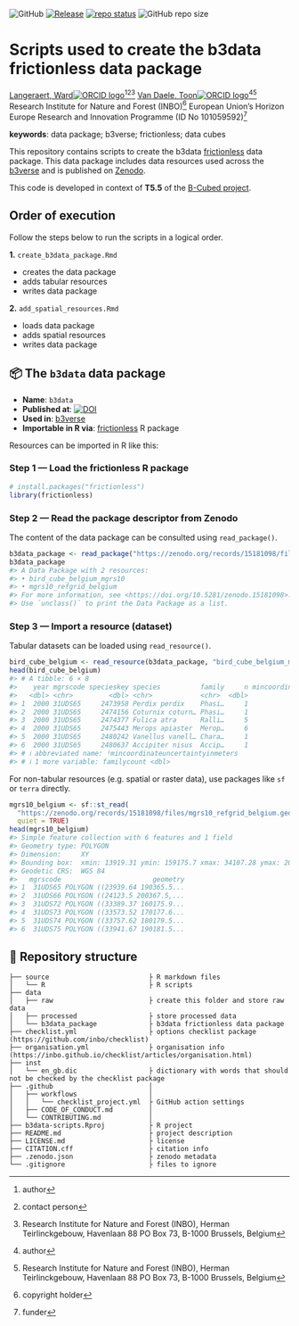 
<!-- README.md is generated from README.Rmd. Please edit that file -->
<!-- badges: start -->

![GitHub](https://img.shields.io/github/license/b-cubed-eu/b3data-scripts)
[![Release](https://img.shields.io/github/release/b-cubed-eu/b3data-scripts.svg)](https://github.com/b-cubed-eu/b3data-scripts/releases)
[![repo
status](https://www.repostatus.org/badges/latest/wip.svg)](https://www.repostatus.org/#wip)
![GitHub repo
size](https://img.shields.io/github/repo-size/b-cubed-eu/b3data-scripts)
<!-- badges: end -->

# Scripts used to create the b3data frictionless data package

[Langeraert, Ward![ORCID
logo](https://info.orcid.org/wp-content/uploads/2019/11/orcid_16x16.png)](https://orcid.org/0000-0002-5900-8109)[^1][^2][^3]
[Van Daele, Toon![ORCID
logo](https://info.orcid.org/wp-content/uploads/2019/11/orcid_16x16.png)](https://orcid.org/0000-0002-1362-853X)[^4][^5]
Research Institute for Nature and Forest (INBO)[^6] European Union’s
Horizon Europe Research and Innovation Programme (ID No 101059592)[^7]

**keywords**: data package; b3verse; frictionless; data cubes

<!-- community: b3 -->
<!-- community: inbo -->
<!-- description: start -->

This repository contains scripts to create the b3data
[frictionless](https://docs.ropensci.org/frictionless/) data package.
This data package includes data resources used across the
[b3verse](https://docs.b-cubed.eu/guides/b3verse/) and is published on
[Zenodo](https://doi.org/10.5281/zenodo.15181097).
<!-- description: end -->

This code is developed in context of **T5.5** of the [B-Cubed
project](https://b-cubed.eu/).

## Order of execution

Follow the steps below to run the scripts in a logical order.

**1.** `create_b3data_package.Rmd`

- creates the data package
- adds tabular resources
- writes data package

**2.** `add_spatial_resources.Rmd`

- loads data package
- adds spatial resources
- writes data package

## 📦 The `b3data` data package

- **Name**: `b3data`
- **Published at**:
  [![DOI](https://zenodo.org/badge/DOI/10.5281/zenodo.15181097.svg)](https://doi.org/10.5281/zenodo.15181097)
- **Used in**: [b3verse](https://docs.b-cubed.eu/guides/b3verse/)
- **Importable in R via**:
  [frictionless](https://docs.ropensci.org/frictionless/) R package

Resources can be imported in R like this:

### Step 1 — Load the frictionless R package

``` r
# install.packages("frictionless")
library(frictionless)
```

### Step 2 — Read the package descriptor from Zenodo

The content of the data package can be consulted using `read_package()`.

``` r
b3data_package <- read_package("https://zenodo.org/records/15181098/files/datapackage.json")
b3data_package
#> A Data Package with 2 resources:
#> • bird_cube_belgium_mgrs10
#> • mgrs10_refgrid_belgium
#> For more information, see <https://doi.org/10.5281/zenodo.15181098>.
#> Use `unclass()` to print the Data Package as a list.
```

### Step 3 — Import a resource (dataset)

Tabular datasets can be loaded using `read_resource()`.

``` r
bird_cube_belgium <- read_resource(b3data_package, "bird_cube_belgium_mgrs10")
head(bird_cube_belgium)
#> # A tibble: 6 × 8
#>    year mgrscode specieskey species          family     n mincoordinateuncerta…¹
#>   <dbl> <chr>         <dbl> <chr>            <chr>  <dbl>                  <dbl>
#> 1  2000 31UDS65     2473958 Perdix perdix    Phasi…     1                   3536
#> 2  2000 31UDS65     2474156 Coturnix coturn… Phasi…     1                   3536
#> 3  2000 31UDS65     2474377 Fulica atra      Ralli…     5                   1000
#> 4  2000 31UDS65     2475443 Merops apiaster  Merop…     6                   1000
#> 5  2000 31UDS65     2480242 Vanellus vanell… Chara…     1                   3536
#> 6  2000 31UDS65     2480637 Accipiter nisus  Accip…     1                   3536
#> # ℹ abbreviated name: ¹​mincoordinateuncertaintyinmeters
#> # ℹ 1 more variable: familycount <dbl>
```

For non-tabular resources (e.g. spatial or raster data), use packages
like `sf` or `terra` directly.

``` r
mgrs10_belgium <- sf::st_read(
  "https://zenodo.org/records/15181098/files/mgrs10_refgrid_belgium.geojson",
  quiet = TRUE)
head(mgrs10_belgium)
#> Simple feature collection with 6 features and 1 field
#> Geometry type: POLYGON
#> Dimension:     XY
#> Bounding box:  xmin: 13919.31 ymin: 159175.7 xmax: 34107.28 ymax: 209553.2
#> Geodetic CRS:  WGS 84
#>   mgrscode                       geometry
#> 1  31UDS65 POLYGON ((23939.64 190365.5...
#> 2  31UDS66 POLYGON ((24123.5 200367.5,...
#> 3  31UDS72 POLYGON ((33389.37 160175.9...
#> 4  31UDS73 POLYGON ((33573.52 170177.6...
#> 5  31UDS74 POLYGON ((33757.62 180179.5...
#> 6  31UDS75 POLYGON ((33941.67 190181.5...
```

## 📁 Repository structure

    ├── source                         ├ R markdown files
    │   └── R                          ├ R scripts
    ├── data
    │   ├── raw                        ├ create this folder and store raw data
    │   ├── processed                  ├ store processed data
    │   └── b3data_package             ├ b3data frictionless data package
    ├── checklist.yml                  ├ options checklist package (https://github.com/inbo/checklist)
    ├── organisation.yml               ├ organisation info (https://inbo.github.io/checklist/articles/organisation.html)
    ├── inst
    │   └── en_gb.dic                  ├ dictionary with words that should not be checked by the checklist package
    ├── .github                        │ 
    │   ├── workflows                  │ 
    │   │   └── checklist_project.yml  ├ GitHub action settings
    │   ├── CODE_OF_CONDUCT.md         │ 
    │   └── CONTRIBUTING.md            │
    ├── b3data-scripts.Rproj           ├ R project
    ├── README.md                      ├ project description
    ├── LICENSE.md                     ├ license
    ├── CITATION.cff                   ├ citation info
    ├── .zenodo.json                   ├ zenodo metadata
    └── .gitignore                     ├ files to ignore

[^1]: author

[^2]: contact person

[^3]: Research Institute for Nature and Forest (INBO), Herman
    Teirlinckgebouw, Havenlaan 88 PO Box 73, B-1000 Brussels, Belgium

[^4]: author

[^5]: Research Institute for Nature and Forest (INBO), Herman
    Teirlinckgebouw, Havenlaan 88 PO Box 73, B-1000 Brussels, Belgium

[^6]: copyright holder

[^7]: funder
